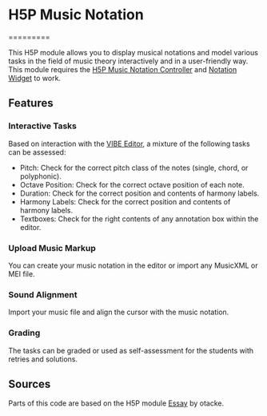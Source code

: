 # H5P Music Notation
=========

This H5P module allows you to display musical notations and model various tasks in the field of music theory interactively and in a user-friendly way. This module requires the [H5P Music Notation Controller](https://github.com/H5P-MusicNotation/H5P-MusicNotation) and [Notation Widget](https://github.com/mnowakow/h5p-notation-widget) to work.

## Features
### Interactive Tasks
Based on interaction with the [VIBE Editor](https://github.com/mnowakow/VIBE), a mixture of the following tasks can be assessed:

- Pitch: Check for the correct pitch class of the notes (single, chord, or polyphonic).
- Octave Position: Check for the correct octave position of each note.
- Duration: Check for the correct position and contents of harmony labels.
- Harmony Labels: Check for the correct position and contents of harmony labels.
- Textboxes: Check for the right contents of any annotation box within the editor.

### Upload Music Markup
You can create your music notation in the editor or import any MusicXML or MEI file.

### Sound Alignment
Import your music file and align the cursor with the music notation.

### Grading
The tasks can be graded or used as self-assessment for the students with retries and solutions.

## Sources
Parts of this code are based on the H5P module [Essay](https://github.com/otacke/h5p-essay) by otacke.
